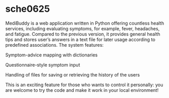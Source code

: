 # sche0625
MediBuddy is a web application written in Python offering countless health services, including evaluating symptoms, for example, fever, headaches, and fatigue. Compared to the previous version, it provides general health tips and stores user’s answers in a text file for later usage according to predefined associations. The system features:

Symptom-advice mapping with dictionaries

Questionnaire-style symptom input

Handling of files for saving or retrieving the history of the users

This is an exciting feature for those who wants to control it personally: you are welcome to try the code and make it work in your local environment!
